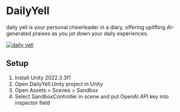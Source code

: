 # DailyYell
daily yell is your personal cheerleader in a diary, offering uplifting AI-generated praises as you jot down your daily experiences.

[![daily yell](http://img.youtube.com/vi/qx4XPRsF3rQ/0.jpg)](https://www.youtube.com/watch?v=qx4XPRsF3rQ)


## Setup
1. Install Unity 2022.3.3f1
2. Open DailyYell.Unity project in Unity
3. Open Assets > Scenes > Sandbox
4. Select SandboxController in scene and put OpenAI API key into inspector field

